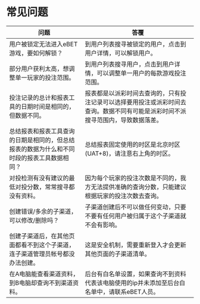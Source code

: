# 常见问题

<table data-card-size="large" data-view="cards" data-full-width="true"><thead><tr><th>问题</th><th>答覆</th></tr></thead><tbody><tr><td>用户被锁定无法进入eBET游戏，要如何解锁？</td><td>到用户列表搜寻被锁定的用户，点击到用户详情，可以解锁用户。</td></tr><tr><td>部分用户获利太高，想调整单一玩家的投注范围。</td><td>到用户列表搜寻用户，点击到用户详情，可以调整单一用户的每款游戏投注范围。</td></tr><tr><td>投注记录的总计和报表工具的日期时间是相同的，但数据不同。</td><td>报表都是以派彩时间去查询的，只有投注记录可以选择要用投注或派彩时间去查询。数据不同有可能是派彩时间不派搜寻范围内，导致数据落差。</td></tr><tr><td>总结报表和报表工具查询的日期是相同的，但总结报表的数据为什么和不同时段的报表工具数据相同？</td><td>总结报表固定使用的时区是北京时区(UAT+8)，请注意右上角的时区。</td></tr><tr><td>对投检测有没有建议的最低对投分数，常常搜寻都没有资料。</td><td>因为每个玩家的投注次数是不同的，我方无法提供准确的查询分数，只能建议根据玩家的投注次数去查询。</td></tr><tr><td>创建错误/多余的子渠道，可以修改/删除吗？</td><td>子渠道创建后不可以做任何变动，只要不要有任何用户被归属于这个子渠道就不会有影响。</td></tr><tr><td>创建子渠道后，在其他页面都看不到这个子渠道，连子渠道管理员帐号都没办法创建。</td><td>这是安全机制，需要重新登入才会更新其他页面的子渠道清单。</td></tr><tr><td>在A电脑能查看渠道资料，到B电脑却查询不到渠道资料。</td><td>后台有白名单设置，如果查询不到资料代表该电脑使用的ip并未添加至后台白名单中，请联系eBET人员。</td></tr></tbody></table>
